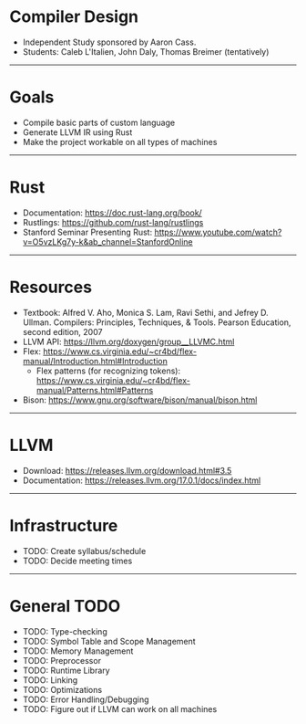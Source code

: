 # Compiler Design
- Independent Study sponsored by Aaron Cass.
- Students: Caleb L'Italien, John Daly, Thomas Breimer (tentatively)
------------------------------------
# Goals
- Compile basic parts of custom language
- Generate LLVM IR using Rust
- Make the project workable on all types of machines
------------------------------------
# Rust
- Documentation: https://doc.rust-lang.org/book/
- Rustlings: https://github.com/rust-lang/rustlings
- Stanford Seminar Presenting Rust: https://www.youtube.com/watch?v=O5vzLKg7y-k&ab_channel=StanfordOnline
------------------------------------
# Resources
 - Textbook: Alfred V. Aho, Monica S. Lam, Ravi Sethi, and Jefrey D. Ullman. Compilers: Principles, Techniques, & Tools. Pearson Education, second edition, 2007
 - LLVM API: https://llvm.org/doxygen/group__LLVMC.html
 - Flex: https://www.cs.virginia.edu/~cr4bd/flex-manual/Introduction.html#Introduction
    - Flex patterns (for recognizing tokens): https://www.cs.virginia.edu/~cr4bd/flex-manual/Patterns.html#Patterns
 - Bison: https://www.gnu.org/software/bison/manual/bison.html
------------------------------------
# LLVM
- Download: https://releases.llvm.org/download.html#3.5
- Documentation: https://releases.llvm.org/17.0.1/docs/index.html
------------------------------------
# Infrastructure
- TODO: Create syllabus/schedule
- TODO: Decide meeting times
------------------------------------
# General TODO
- TODO: Type-checking
- TODO: Symbol Table and Scope Management
- TODO: Memory Management
- TODO: Preprocessor
- TODO: Runtime Library
- TODO: Linking
- TODO: Optimizations
- TODO: Error Handling/Debugging
- TODO: Figure out if LLVM can work on all machines
